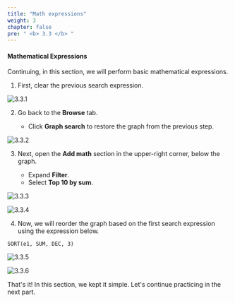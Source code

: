 ```yaml
---
title: "Math expressions"
weight: 3
chapter: false
pre: " <b> 3.3 </b> "
---
```


#### Mathematical Expressions

Continuing, in this section, we will perform basic mathematical expressions.

1. First, clear the previous search expression.

![3.3.1](/images/3-cloud-watch-metric/3.3-math-expression/3.3.1.png)

2. Go back to the **Browse** tab.

   - Click **Graph search** to restore the graph from the previous step.

![3.3.2](/images/3-cloud-watch-metric/3.3-math-expression/3.3.2.png)

3. Next, open the **Add math** section in the upper-right corner, below the graph.

   - Expand **Filter**.
   - Select **Top 10 by sum**.

![3.3.3](/images/3-cloud-watch-metric/3.3-math-expression/3.3.3.png)

![3.3.4](/images/3-cloud-watch-metric/3.3-math-expression/3.3.4.png)

4. Now, we will reorder the graph based on the first search expression using the expression below.

```
SORT(e1, SUM, DEC, 3)
```

![3.3.5](/images/3-cloud-watch-metric/3.3-math-expression/3.3.5.png)

![3.3.6](/images/3-cloud-watch-metric/3.3-math-expression/3.3.6.png)

That's it! In this section, we kept it simple. Let's continue practicing in the next part.
